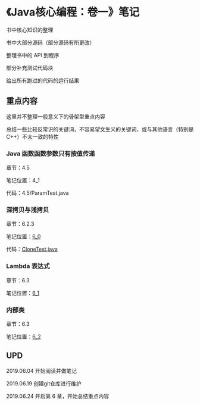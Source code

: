 # 《Java核心编程：卷一》笔记

书中核心知识的整理

书中大部分源码（部分源码有所更改）

整理书中的 API 到程序

部分补充测试代码块

给出所有跑过的代码的运行结果



## 重点内容

这里并不整理一般意义下的骨架型重点内容

总结一些比较反常识的关键词，不容易望文生义的关键词，或与其他语言（特别是 C++）不太一致的特性



### Java 函数函数参数只有按值传递

章节：4.5

笔记位置：4_1

代码：4.5/ParamTest.java



### 深拷贝与浅拷贝

章节：6.2.3

笔记位置：[6_0](\notes\Java核心技术卷一6_0.md#6.2.3-对象克隆)

代码：[CloneTest.java](src\第6章接口lambda表达式与内部类\6.2接口示例\cloneTest)



### Lambda 表达式

章节：6.3

笔记位置：[6_1](\notes\Java核心技术卷一6_1.md)



### 内部类

章节：6.3

笔记位置：[6_2](\notes\Java核心技术卷一6_2.md)



## UPD

2019.06.04 开始阅读并做笔记

2019.06.19 创建git仓库进行维护

2019.06.24 开启第 6 章，开始总结重点内容

